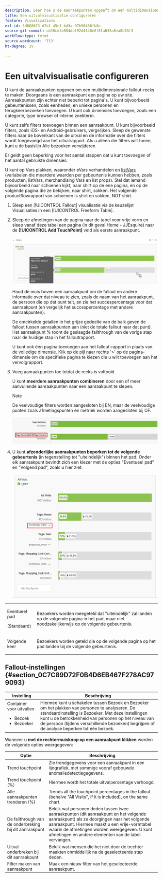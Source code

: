 ```yaml
---
description: Leer hoe u de aanraakpunten opgeeft om een multidimensionale fallout-reeks te maken.
title: Een uitvalvisualisatie configureren
feature: Visualizations
exl-id: 3d888673-d7b1-45ef-bd3a-97b98466fb0e
source-git-commit: ab30cd4e884dbf92d4148e8f81a638a8ea0b63f3
workflow-type: tm+mt
source-wordcount: '713'
ht-degree: 1%

---
```


# Een uitvalvisualisatie configureren

U kunt de aanraakpunten opgeven om een multidimensionale fallout-reeks te maken. Doorgaans is een aanraakpunt een pagina op uw site. Aanraakpunten zijn echter niet beperkt tot pagina&#39;s. U kunt bijvoorbeeld gebeurtenissen, zoals eenheden, en unieke personen en terugkeerbezoeken toevoegen. U kunt ook dimensies toevoegen, zoals een categorie, type browser of interne zoekterm.

U kunt zelfs filters toevoegen binnen een aanraakpunt. U kunt bijvoorbeeld filters, zoals iOS- en Android-gebruikers, vergelijken. Sleep de gewenste filters naar de bovenkant van de uitval en de informatie over die filters wordt toegevoegd aan het uitvalrapport. Als u alleen die filters wilt tonen, kunt u de basislijn Alle bezoeken verwijderen.

Er geldt geen beperking voor het aantal stappen dat u kunt toevoegen of het aantal gebruikte dimensies.

U kunt op Vars plakken, waaronder eVars verhandelen en [listVars](https://experienceleague.adobe.com/docs/analytics/implementation/vars/page-vars/page-variables.html) (variabelen die meerdere waarden per gebeurtenis kunnen hebben, zoals producten, listVars, merchandising Vars en list props). Stel dat iemand bijvoorbeeld naar schoenen kijkt, naar shirt op de ene pagina, en op de volgende pagina die ze bekijken, naar shirt, sokken. Het volgende productflowrapport van schoenen is shirt en sokken, NOT shirt.

1. Sleep een [!UICONTROL Fallout] visualisatie via de keuzelijst Visualisaties in een [!UICONTROL Freeform Table].

1. Sleep de afmetingen van de pagina naar de tabel voor vrije vorm en sleep vanaf deze tabel een pagina (in dit geval Home - JJEsquire) naar de **[!UICONTROL Add TouchPoint]** veld als eerste aanraakpunt.

   ![De vervolgkeuzelijst Alle bezoeken met JJEsquire-weergave is naar het veld Aanraakpunt toevoegen gesleept.](assets/fallout1.png)

   Houd de muis boven een aanraakpunt om de fallout en andere informatie over dat niveau te zien, zoals de naam van het aanraakpunt, de persoon die op dat punt telt, en zie het succespercentage voor dat aanraakpunt (en vergelijk het succespercentage met andere aanraakpunten).

   De omcirkelde getallen in het grijze gedeelte van de balk geven de fallout tussen aanraakpunten aan (niet de totale fallout naar dat punt). Het aanraakpunt % toont de geslaagde fallthrough van de vorige stap naar de huidige stap in het falloutrapport.

   U kunt ook één pagina toevoegen aan het fallout-rapport in plaats van de volledige dimensie. Klik op de pijl naar rechts &#39;>&#39; op de pagina-dimensie om de specifieke pagina te kiezen die u wilt toevoegen aan het vervolgrapport.

1. Voeg aanraakpunten toe totdat de reeks is voltooid.

   U kunt **meerdere aanraakpunten combineren** door een of meer aanvullende aanraakpunten naar een aanraakpunt te slepen.

   >[!NOTE]
   >
   >De veelvoudige filters worden aangesloten bij EN, maar de veelvoudige punten zoals afmetingspunten en metriek worden aangesloten bij OF.

   ![De pagina:CamerRoll of Pagina: gemarkeerde cameraaanraakpunten.](assets/multiple_obj_touchpoint.png)

1. U kunt **afzonderlijke aanraakpunten beperken tot de volgende gebeurtenis** (in tegenstelling tot &quot;uiteindelijk&quot;) binnen het pad. Onder elk aanraakpunt bevindt zich een kiezer met de opties &quot;Eventueel pad&quot; en &quot;Volgend pad&quot;, zoals u hier ziet:

   ![De weergave Alle bezoeken met daarin de optie Eventueel pad gemarkeerd. ](assets/next-hit-eventually.png)

<table id="table_A91D99D9364B41929CC5A5BC907E8985"> 
 <tbody> 
  <tr> 
   <td colname="col1"> <p>Eventueel pad </p> <p>(Standaard) </p> </td> 
   <td colname="col2"> <p>Bezoekers worden meegeteld dat "uiteindelijk" zal landen op de volgende pagina in het pad, maar niet noodzakelijkerwijs op de volgende gebeurtenis. </p> </td> 
  </tr> 
  <tr> 
   <td colname="col1"> <p>Volgende keer </p> </td> 
   <td colname="col2"> <p>Bezoekers worden geteld die op de volgende pagina op het pad landen bij de volgende gebeurtenis. </p> </td> 
  </tr> 
 </tbody> 
</table>

## Fallout-instellingen {#section_0C7C89D72F0B4D6EB467F278AC979093}

| Instelling | Beschrijving |
|--- |--- |
| Container voor uitvallen <ul><li>Bezoek</li><li>Bezoeker</li></ul> | Hiermee kunt u schakelen tussen Bezoek en Bezoeker om het plakken van personen te analyseren. De standaardinstelling is Bezoeker.  Met deze instellingen kunt u de betrokkenheid van personen op het niveau van de persoon (tijdens verschillende bezoeken) begrijpen of de analyse beperken tot één bezoek. |

Wanneer u **met de rechtermuisknop op een aanraakpunt klikken** worden de volgende opties weergegeven:

| Optie | Beschrijving |
|--- |--- |
| Trend touchpoint | Zie trendgegevens voor een aanraakpunt in een lijngrafiek, met sommige vooraf gebouwde anomaliedetectiegegevens. |
| Trend touchpoint (%) | Hiermee wordt het totale uitvalpercentage verhoogd. |
| Alle aanraakpunten trenderen (%) | Trends all the touchpoint percentages in the fallout (behalve &quot;All Visits&quot;, if it is included), on the same chart. |
| De fallthrough van de onderbreking bij dit aanraakpunt | Bekijk wat personen deden tussen twee aanraakpunten (dit aanraakpunt en het volgende aanraakpunt) als ze doorgingen naar het volgende aanraakpunt. Hiermee maakt u een vrije-vormtabel waarin de afmetingen worden weergegeven. U kunt afmetingen en andere elementen van de tabel vervangen. |
| Uitval onderbreken bij dit aanraakpunt | Bekijk wat mensen die het niet door de trechter maakten onmiddellijk na de geselecteerde stap deden. |
| Filter maken van aanraakpunt | Maak een nieuw filter van het geselecteerde aanraakpunt. |
